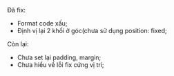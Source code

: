 Đã fix:
- Format code xấu;
- Định vị lại 2 khối ở góc(chưa sử dụng position: fixed;

Còn lại:
- Chưa set lại padding, margin;
- Chưa hiểu về lỗi fix cứng vị trí;

